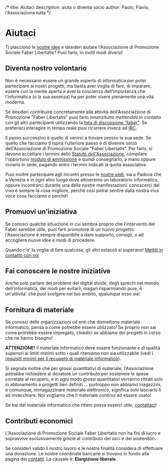 /*
title: Aiutaci
description: aiuta o diventa socio
author: Paolo, Flavio, l'Associazione tutta
*/
# Aiutaci
Ti piacciono le [nostre idee](/documenti/manifesto) e desideri aiutare
l'Associazione di Promozione Sociale Faber Libertatis? Puoi farlo, in molti modi
diversi!

## Diventa nostro volontario
Non è necessario essere un grande esperto di informatica per poter partecipare 
ai nostri progetti, ma basta aver voglia di fare, di imparare, essere con la
mente aperta e aver la coscienza dell'importanza che l'informatica (o la sua
assenza) ha per poter vivere pienamente una vita moderna.

Se desideri contribuire concretamente alle attività dell'Associazione di
Promozione "Faber Libertatis" puoi farlo innanzitutto mettendoti in contatto
con gli altri partecipanti utilizzando la [lista di discussione "faber"](http://lists.faberlibertatis.org/mailman/listinfo/faber).
Se preferisci interagire in tempo reale puoi ricorrere invece ad
[IRC](/contatti).

Il passo successivo è quello di venirci a trovare presso la sua sede. Se quello
che facciamo ti ispira l'ulteriore passo è di divenire socio dell'Associazione
di Promozione Sociale "Faber Libertatis".
Per farlo, si devono accettare i termini dello [Statuto dell'Associazione](/documenti/statuto),
compilare l'opportuno [modulo di ammissione](/documenti/modulo_ammissione) e
quindi consegnarlo, a mano oppure inviarlo in sede, pagando entro i termini
indicati la quota associativa.

Puoi inoltre partecipare agli incontri presso le [nostre sedi](/contatti), sia a
Padova che a Venezia e in ogni altro luogo dove attiveremo un laboratorio
informatico, oppure incontrarci durante una delle nostre manifestazioni:
conoscerci dal vivo è sempre la cosa migliore, perché così potrai sentire dalla 
nostra viva voce cosa facciamo e perché!

## Promuovi un'iniziativa
Se conosci qualche situazione in cui sembra proprio che l'intervento del Faber
sarebbe utile, puoi farti promotore di un nuovo progetto: l'Associazione è
sempre disponibile a dare supporto, consigli, o ad accogliere nuove idee e modi
di procedere.

Quando c'e' la voglia di fare qualcosa, gli altri ostacoli si superano!
[Mettiti in contatto con noi](/contatti)

## Fai conoscere le nostre iniziative
Anche solo parlare dei problemi del digital divide, degli sprechi nel mondo
dell'informatica, dei modi per evitarli, magari risparmiando pure, è
un'attivita' che puoi svolgere nel tuo ambito, qualunque esso sia!

## Fornitura di materiale
Se conosci delle organizzazioni od enti che dismettono materiale informatico, 
pensa a come potrebbe essere utilizzato! Se proprio non sai come potrebbe
essere impiegato, chiedici se abbiamo dei progetti in corso che ne hanno
bisogno!

**ATTENZIONE!** Il materiale informatico deve essere funzionante e di qualità
superiori ai limiti minimi sotto i quali riteniamo non sia utilizzabile (vedi i
[requisiti minimi per il recupero di materiale
informatico](/documenti/requisiti_minimi_recupero)).

Si segnala inoltre che per grossi quantitativi di materiale, l'Associazione
potrebbe richiedere al donatore un contributo per sostenere le spese correlate
al recupero, e in ogni modo grossi quantitativi verranno ritirati solo in
abbinamento a progetti ben definiti ... purtroppo non abbiamo magazzini, e 
comunque, immagazzinare materiale elettronico, significa solo lasciarlo lì ad
invecchiare. Noi vogliamo che il materiale continui ad essere usato!

Se hai del materiale informatico che ritieni possa esserci utile,
[contattaci](/contatti)!

## Contributi economici
L'Associazione di Promozione Sociale Faber Libertatis non ha fini di lucro e
sopravvive esclusivamente grazie al contributo dei soci e dei sostenitori.

Se consideri valido il nostro lavoro e le nostre finalità considera di
effettuare una donazione. Le nostre coordinate bancarie si trovano in fondo alla
pagina dei [contatti](/contatti). La causale è: **Elargizione liberale**.
